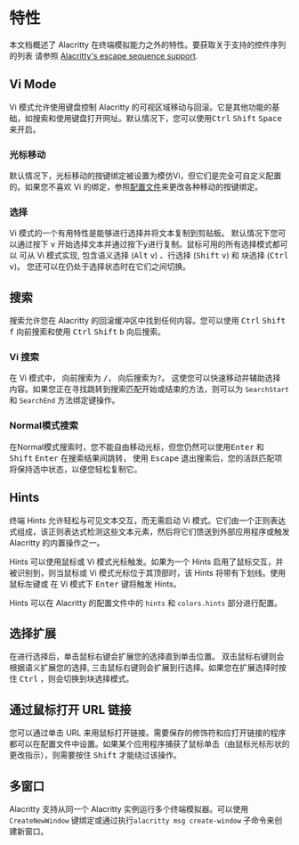 # 特性

本文档概述了 Alacritty 在终端模拟能力之外的特性。要获取关于支持的控件序列的列表 请参照 [Alacritty's escape sequence support](./escape_support.md).

## Vi Mode

Vi 模式允许使用键盘控制 Alacritty 的可视区域移动与回滚。它是其他功能的基础，如搜索和使用键盘打开网址。默认情况下，您可以使用<kbd>Ctrl</kbd> <kbd>Shift</kbd> <kbd>Space</kbd> 来开启。

### 光标移动

默认情况下，光标移动的按键绑定被设置为模仿Vi，但它们是完全可自定义配置的。如果您不喜欢 Vi 的绑定，参照[配置文件]来更改各种移动的按键绑定。

### 选择

Vi 模式的一个有用特性是能够进行选择并将文本复制到剪贴板。 默认情况下您可以通过按下 <kbd>v</kbd> 开始选择文本并通过按下<kbd>y</kbd>进行复制。鼠标可用的所有选择模式都可以
可从 Vi 模式实现, 包含语义选择 (<kbd>Alt</kbd> <kbd>v</kbd>) 、行选择 (<kbd>Shift</kbd> <kbd>v</kbd>) 和 块选择 (<kbd>Ctrl</kbd> <kbd>v</kbd>)。 您还可以在仍处于选择状态时在它们之间切换。

## 搜索

搜索允许您在 Alacritty 的回滚缓冲区中找到任何内容。您可以使用 <kbd>Ctrl</kbd> <kbd>Shift</kbd> <kbd>f</kbd> 向前搜索和使用 <kbd>Ctrl</kbd> <kbd>Shift</kbd> <kbd>b</kbd> 向后搜索。

### Vi 搜索

在 Vi 模式中， 向前搜索为 <kbd>/</kbd>， 向后搜索为<kbd>?</kbd>。 这使您可以快速移动并辅助选择
内容。如果您正在寻找跳转到搜索匹配开始或结束的方法，则可以为 `SearchStart` 和 `SearchEnd` 方法绑定键操作。

### Normal模式搜索

在Normal模式搜索时，您不能自由移动光标，但您仍然可以使用<kbd>Enter</kbd> 和 <kbd>Shift</kbd>
<kbd>Enter</kbd> 在搜索结果间跳转， 使用 <kbd>Escape</kbd> 退出搜索后，您的活跃匹配项将保持选中状态，以便您轻松复制它。

## Hints

终端 Hints 允许轻松与可见文本交互，而无需启动 Vi 模式。它们由一个正则表达式组成，该正则表达式检测这些文本元素，然后将它们馈送到外部应用程序或触发 Alacritty 的内置操作之一。

Hints 可以使用鼠标或 Vi 模式光标触发。如果为一个 Hints 启用了鼠标交互，并被识别到，则当鼠标或 Vi 模式光标位于其顶部时，该 Hints 将带有下划线。使用鼠标左键或
在 Vi 模式下 <kbd>Enter</kbd> 键将触发 Hints。

Hints 可以在 Alacritty 的配置文件中的 `hints` 和 `colors.hints` 部分进行配置。

## 选择扩展

在进行选择后，单击鼠标右键会扩展您的选择直到单击位置。
双击鼠标右键则会根据语义扩展您的选择, 三击鼠标右键则会扩展到行选择。如果您在扩展选择时按住 <kbd>Ctrl</kbd> ，则会切换到块选择模式。

## 通过鼠标打开 URL 链接

您可以通过单击 URL 来用鼠标打开链接。需要保存的修饰符和应打开链接的程序都可以在配置文件中设置。如果某个应用程序捕获了鼠标单击（由鼠标光标形状的更改指示），则需要按住 <kbd>Shift</kbd> 才能绕过该操作。

[配置文件]: ../alacritty.yml

## 多窗口

Alacritty 支持从同一个 Alacritty 实例运行多个终端模拟器。可以使用 `CreateNewWindow` 键绑定或通过执行`alacritty msg create-window` 子命令来创建新窗口。
